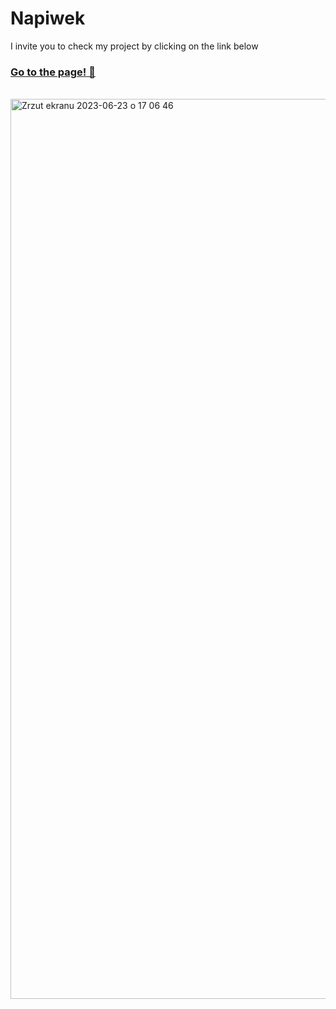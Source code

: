 # Napiwek

I invite you to check my project by clicking on the link below

### [Go to the page! 🙂](https://k4mlas.github.io/Napiwek/)

<br>

<img width="1440" alt="Zrzut ekranu 2023-06-23 o 17 06 46" src="https://github.com/k4mlas/Napiwek/assets/112805847/4b2692e5-d36e-4798-9e46-552f2685331d">
